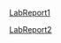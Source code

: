 [LabReport1](https://bbajramovic.github.io/cse15l-lab-reports/report1)

[LabReport2](https://bbajramovic.github.io/cse15l-lab-reports/report2)
